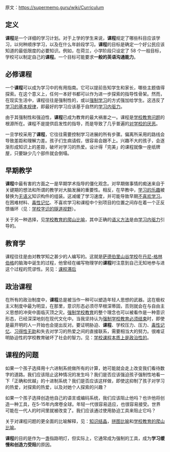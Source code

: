 原文：https://supermemo.guru/wiki/Curriculum

## 定义

**课程**是一个详细的学习计划。对于上学的学生来说，**课程**规定了哪些科目应该学习，以何种顺序学习，以及在什么年龄段学习。**课程**的目标是确定一个好公民应该知道的最低限度的必要知识。例如，在荷兰，小学阶段只设定了 58 个一般目标，学校可以制定自己的**课程**。一个目标可能要求**一般的英语沟通能力**。

## 必修课程

一个**课程**可以成为学习中的有用指南。它可以提前告知学生和家长，哪些主题值得探索。在这个意义上，任何一本好书都可以作为进一步探索的指导性骨架。然而，在现实生活中，课程往往是强制性的，或以[强制学习](https://supermemo.guru/wiki/Coercion_in_learning)的方式强加给学生。这违反了[学习的基本规律](https://supermemo.guru/wiki/Fundamental_law_of_learning)，即最好的学习应该基于自然的[学习内驱力](https://supermemo.guru/wiki/Learn_drive)。

由于其强制性和强迫性，**课程**已成为教育的最大祸害之一。课程是[学校教育问题](https://supermemo.guru/wiki/Problem_of_schooling)的根源所在。课程不是提供启发性的指导，而是导致了几乎普遍的[对学校的厌恶](https://supermemo.guru/wiki/Why_kids_hate_school%3F)。

一旦学校采用了**课程**，它往往需要控制学习进展的所有步骤。偏离所采用的路线会导致差距和理解力差。孩子们生病请假，很容易会跟不上。兴趣不大的孩子，会逐渐形成知识上的差距，破坏对学习的热爱。设计得「完美」的课程就像一座纸牌屋，只要缺少几个部件就会倒塌。

## 早期教学

**课程**中最有害的方面之一是早期学术指导的僵化观念。对早期做事情的痴迷来自于关键期的想法和所谓的教学对大脑发展的重要性。相反，在早教中，[学习的乐趣](https://supermemo.guru/wiki/Pleasure_of_learning)被替换为[无语义](https://supermemo.guru/wiki/Asemantic)知识构件的组装。这减缓了学习速度，并可能导致早期[不喜欢学习](https://supermemo.guru/wiki/Why_kids_hate_school%3F)。在困难材料、[毒性记忆](https://supermemo.guru/wiki/Toxic_memory)、不喜欢学习和课程中个别项目的位置之间存在着一个正反馈循环（见：[学校字识的隧道视野](https://supermemo.guru/wiki/Tunnel_vision_of_school_letteracy)）。

关于另一种选择，见[学校教育的爬山比喻](https://supermemo.guru/wiki/Mountain_climb_metaphor_of_schooling)，其中正确的[语义方法](https://supermemo.guru/wiki/Semantic_learning)是由[学习内驱力](https://supermemo.guru/wiki/Learn_drive)引导的。

## 教育学

课程往往是由对教学知之甚少的人编写的。这就是[萨德伯里山谷学校](https://supermemo.guru/wiki/Sudbury_Valley_School)在[丹尼-格林伯格](https://supermemo.guru/wiki/Danny_Greenberg)的脑海中诞生的过程，他曾经在编写物理学的**课程**时注意到自己无知地参与进这个过程的荒谬性。另见：[课程滞后](https://supermemo.guru/wiki/Curriculum_lag)

## 政治课程

在所有的政治制度中，**课程**总是被当作一种可以塑造年轻人思想的武器。这在极权主义制度中最为明显，在那里，意识形态必须尽早根深蒂固，否则就会在与自由主义思想的冲突中面临灭顶之灾。[强制学校教育](https://supermemo.guru/wiki/Compulsory_schooling)的整个理念也可以被看作是一种意识形态，已经深深地刻在现代文化中。当我坚持认为[强制学校教育必须结束](https://supermemo.guru/wiki/Compulsory_schooling_must_end)时，即使是最开明的人一开始也会提出反对。要证明胁迫、**课程**、学校压力、压力、[毒性记忆](https://supermemo.guru/wiki/Toxic_memory)、[习得性无助](https://supermemo.guru/wiki/Learned_helplessness)和失去对学习的热爱之间的直接联系，需要相当大的努力。很难证明胁迫性的学校教育破坏了社会的智力。见：[学校课程本质上是政治性的](https://supermemo.guru/wiki/School_curriculum_is_inherently_political)。

## 课程的问题

如果一个孩子选择用十六进制系统做所有的计算，她可能就会走上改变我们看待数字的道路。我们应该阻止这种情况的发生吗？我们是否应该强迫孩子强制性地看一下「正确和优越」的十进制系统？我们是否应该这样做，即使这抑制了孩子对学习的热爱，对探索的热爱，以及对她个人探索的兴趣？

如果一个孩子选择创造他自己的语言或编码系统，我们应该阻止他吗？也许他将创造一种工具，在5-15年内席卷全球。年轻一代很容易适应，也很容易接受。世界可能在一代人的时间里就被改变了。我们应该通过使用胁迫工具来阻止它吗？

关于对课程问题的更全面的比喻解释，见：[知识结晶](https://supermemo.guru/wiki/Knowledge_crystallization)，[拼图比喻](https://supermemo.guru/wiki/Jigsaw_puzzle_metaphor)和[学校教育的爬山比喻](https://supermemo.guru/wiki/Mountain_climb_metaphor_of_schooling)。

**课程**的目的是作为一盏指路明灯，但实际上，它通常成为强制的工具，成为**学习缓慢和创造力受阻**的原因。